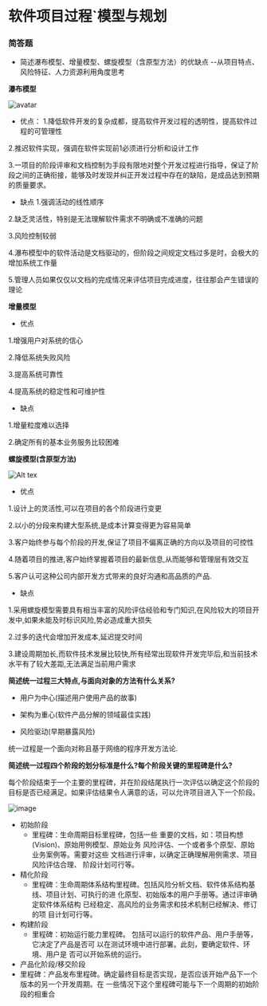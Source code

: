 ﻿软件项目过程`模型与规划
==========

### **简答题**

- 简述瀑布模型、增量模型、螺旋模型（含原型方法）的优缺点
  --从项目特点、风险特征、人力资源利用角度思考

**瀑布模型**

![avatar](https://blog.csdn.net/beashaper_/article/details/79600581)

- 优点：
1.降低软件开发的复杂成都，提高软件开发过程的透明性，提高软件过程的可管理性
 
2.推迟软件实现，强调在软件实现前1必须进行分析和设计工作

3.一项目的阶段评审和文档控制为手段有限地对整个开发过程进行指导，保证了阶段之间的正确衔接，能够及时发现并纠正开发过程中存在的缺陷，是成品达到预期的质量要求。

- 缺点
1.强调活动的线性顺序

2.缺乏灵活性，特别是无法理解软件需求不明确或不准确的问题

3.风险控制较弱

4.瀑布模型中的软件活动是文档驱动的，但阶段之间规定文档过多是时，会极大的增加系统工作量

5.管理人员如果仅仅以文档的完成情况来评估项目完成进度，往往那会产生错误的理论

**增量模型**

- 优点

1.增强用户对系统的信心

2.降低系统失败风险

3.提高系统可靠性

4.提高系统的稳定性和可维护性

- 缺点

1.增量粒度难以选择

2.确定所有的基本业务服务比较困难

**螺旋模型(含原型方法)**

![Alt tex](https://blog.csdn.net/beashaper_/article/details/79600581)

- 优点

1.设计上的灵活性,可以在项目的各个阶段进行变更

2.以小的分段来构建大型系统,是成本计算变得更为容易简单

3.客户始终参与每个阶段的开发,保证了项目不偏离正确的方向以及项目的可控性

4.随着项目的推进,客户始终掌握着项目的最新信息,从而能够和管理层有效交互

5.客户认可这种公司内部开发方式带来的良好沟通和高品质的产品.

- 缺点

1.采用螺旋模型需要具有相当丰富的风险评估经验和专门知识,在风险较大的项目开发中,如果未能及时标识风险,势必造成重大损失

2.过多的迭代会增加开发成本,延迟提交时间

3.建设周期加长,而软件技术发展比较快,所有经常出现软件开发完毕后,和当前技术水平有了较大差距,无法满足当前用户需求

**简述统一过程三大特点,与面向对象的方法有什么关系?**

- 用户为中心(描述用户使用产品的故事)

- 架构为重心(软件产品分解的领域最佳实践)

- 风险驱动(早期暴露风险)

 统一过程是一个面向对称且基于网络的程序开发方法论.

**简述统一过程四个阶段的划分标准是什么?每个阶段关键的里程碑是什么?**

每个阶段结束于一个主要的里程碑，并在阶段结尾执行一次评估以确定这个阶段的目标是否已经满足。如果评估结果令人满意的话，可以允许项目进入下一个阶段。 

![image](https://blog.csdn.net/beashaper_/article/details/79600581)

- 初始阶段 
  - 里程碑：生命周期目标里程碑，包括一些 重要的文档，如：项目构想 (Vision)、原始用例模型、原始业务 风险评估、一个或者多个原型、原始业务案例等。需要对这些 文档进行评审，以确定正确理解用例需求、项目风险评估合理、 阶段计划可行等。
- 精化阶段 
  - 里程碑：生命周期体系结构里程碑。包括风险分析文档、软件体系结构基线、项目计划、可执行的进 化原型、初始版本的用户手册等。通过评审确定软件体系结构 已经稳定、高风险的业务需求和技术机制已经解决、修订的项 目计划可行等。
- 构建阶段 
  - 里程碑：初始运行能力里程碑。 包括可以运行的软件产品、用户手册等，它决定了产品是否可 以在测试环境中进行部署。此刻，要确定软件、环境、用户是 否可以开始系统的运行。
- 产品化阶段/移交阶段 
 - 里程碑：产品发布里程碑。确定最终目标是否实现，是否应该开始产品下一个版本的另一个开发周期。在 一些情况下这个里程碑可能与下一个周期的初始阶段的相重合

